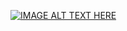 [![IMAGE ALT TEXT HERE](http://img.youtube.com/vi/ogHIyREqLd4/0.jpg)](http://www.youtube.com/watch?v=ogHIyREqLd4)